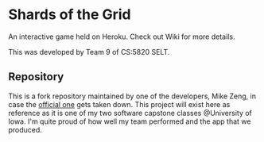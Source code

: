 # Shards of the Grid
An interactive game held on Heroku. Check out Wiki for more details.

This was developed by Team 9 of CS:5820 SELT.

## Repository
This is a fork repository maintained by one of the developers, Mike Zeng, in case the [official one](https://github.com/uiowahjmjohnsonselt2024/projectdirectory-selt_2024_team_009) gets taken down. This project will exist here as reference as it is one of my two software capstone classes @University of Iowa. I'm quite proud of how well my team performed and the app that we produced.
